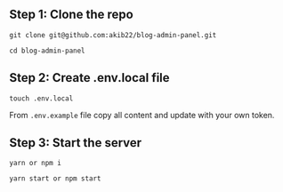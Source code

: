 ## Step 1: Clone the repo

```
git clone git@github.com:akib22/blog-admin-panel.git

cd blog-admin-panel
```

## Step 2: Create .env.local file

```
touch .env.local
```

From `.env.example` file copy all content and update with your own token.

## Step 3: Start the server

```
yarn or npm i

yarn start or npm start
```
